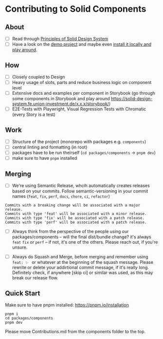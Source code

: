 # Contributing to Solid Components

## About

- [ ] Read through [Principles of Solid Design System](https://solid-design-system.fe.union-investment.de/x.x.x/storybook/)
- [ ] Have a look on the [demo project](https://solid-design-system.github.io/solid-design-system-demo/) and maybe even [install it locally and play around](https://github.com/solid-design-system/solid-design-system-demo).

## How

- [ ] Closely coupled to Design
- [ ] Heavy usage of slots, parts and reduce business logic on component level
- [ ] Extensive docs and examples per component in Storybook (go through some components in Storybook and play around https://solid-design-system.fe.union-investment.de/x.x.x/storybook/)
- [ ] E2E-Tests with Playwright, Visual Regression Tests with Chromatic (every Story is a test)

## Work
- [ ] Structure of the project (monorepo with packages e.g. `components`)
- [ ] central linting and formatting (in root)
- [ ] packages have to be run theirself (`cd packages/components` → `pnpm dev`)
- [ ] make sure to have `pnpm` installed

## Merging
- [ ] We're using Semantic Release, whcih automatically creates releases based on your commits. Follow semantic-versioning in your commit names (`feat`, `fix`, `perf`, `docs`, `chore`, `ci`, `refactor`)
```
Commits with a breaking change will be associated with a major release.
Commits with type 'feat' will be associated with a minor release.
Commits with type 'fix' will be associated with a patch release.
Commits with type 'perf' will be associated with a patch release.
```
- [ ] Always think from the perspective of the people using our packages/components – will the final dist/bundle change? it's always `feat` `fix` or `perf` – if not, it's one of the others. Please reach out, if you're unsure.
- [ ] Always do Squash and Merge, before merging and remember using `feat: ✨ ` or whatever at the beginning of the squash message. Please rewrite or delete your addirtional commit message, if it's really long. Definitely check, if anywhere [skip ci] or similar was used, as this may break our release flow.


## Quick Start
Make sure to have pnpm installed: 
https://pnpm.io/installation

```
pnpm i
cd packages/components
pnpm dev
```

Please move Contributions.md from the components folder to the top.